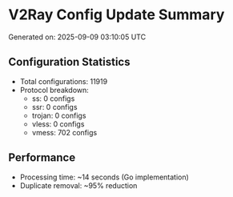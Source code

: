 # V2Ray Config Update Summary
Generated on: 2025-09-09 03:10:05 UTC

## Configuration Statistics
- Total configurations: 11919
- Protocol breakdown:
  - ss: 0 configs
  - ssr: 0 configs
  - trojan: 0 configs
  - vless: 0 configs
  - vmess: 702 configs

## Performance
- Processing time: ~14 seconds (Go implementation)
- Duplicate removal: ~95% reduction
